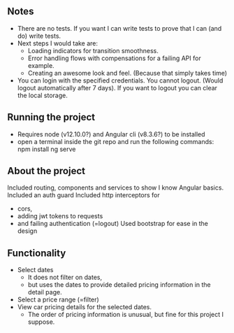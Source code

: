 ## Notes
- There are no tests. If you want I can write tests to prove that I can (and do) write tests.
- Next steps I would take are:
  - Loading indicators for transition smoothness.
  - Error handling flows with compensations for a failing API for example.
  - Creating an awesome look and feel. (Because that simply takes time)
- You can login with the specified credentials. You cannot logout. (Would logout automatically after 7 days). If you want to logout you can clear the local storage.

## Running the project
- Requires node (v12.10.0?) and Angular cli (v8.3.6?) to be installed
- open a terminal inside the git repo and run the following commands:
npm install
ng serve

## About the project
Included routing, components and services to show I know Angular basics.
Included an auth guard
Included http interceptors for 
  - cors, 
  - adding jwt tokens to requests 
  - and failing authentication (=logout)
Used bootstrap for ease in the design

## Functionality
- Select dates
  - It does not filter on dates, 
  - but uses the dates to provide detailed pricing information in the detail page.
- Select a price range (=filter)
- View car pricing details for the selected dates.
  - The order of pricing information is unusual, but fine for this project I suppose.